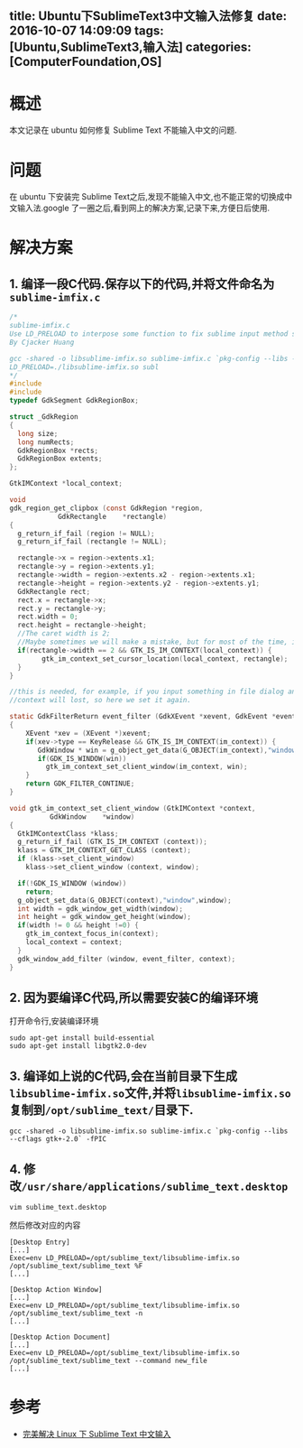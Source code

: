title: Ubuntu下SublimeText3中文输入法修复
date: 2016-10-07 14:09:09
tags: [Ubuntu,SublimeText3,输入法]
categories: [ComputerFoundation,OS]
---
# 概述
本文记录在 ubuntu 如何修复 Sublime Text 不能输入中文的问题.

<!-- more -->

# 问题
在 ubuntu 下安装完 Sublime Text之后,发现不能输入中文,也不能正常的切换成中文输入法.google 了一圈之后,看到网上的解决方案,记录下来,方便日后使用.

# 解决方案

## 1. 编译一段C代码.保存以下的代码,并将文件命名为 `sublime-imfix.c`
```C
/*
sublime-imfix.c
Use LD_PRELOAD to interpose some function to fix sublime input method support for linux.
By Cjacker Huang

gcc -shared -o libsublime-imfix.so sublime-imfix.c `pkg-config --libs --cflags gtk+-2.0` -fPIC
LD_PRELOAD=./libsublime-imfix.so subl
*/
#include 
#include 
typedef GdkSegment GdkRegionBox;

struct _GdkRegion
{
  long size;
  long numRects;
  GdkRegionBox *rects;
  GdkRegionBox extents;
};

GtkIMContext *local_context;

void
gdk_region_get_clipbox (const GdkRegion *region,
            GdkRectangle    *rectangle)
{
  g_return_if_fail (region != NULL);
  g_return_if_fail (rectangle != NULL);

  rectangle->x = region->extents.x1;
  rectangle->y = region->extents.y1;
  rectangle->width = region->extents.x2 - region->extents.x1;
  rectangle->height = region->extents.y2 - region->extents.y1;
  GdkRectangle rect;
  rect.x = rectangle->x;
  rect.y = rectangle->y;
  rect.width = 0;
  rect.height = rectangle->height;
  //The caret width is 2;
  //Maybe sometimes we will make a mistake, but for most of the time, it should be the caret.
  if(rectangle->width == 2 && GTK_IS_IM_CONTEXT(local_context)) {
        gtk_im_context_set_cursor_location(local_context, rectangle);
  }
}

//this is needed, for example, if you input something in file dialog and return back the edit area
//context will lost, so here we set it again.

static GdkFilterReturn event_filter (GdkXEvent *xevent, GdkEvent *event, gpointer im_context)
{
    XEvent *xev = (XEvent *)xevent;
    if(xev->type == KeyRelease && GTK_IS_IM_CONTEXT(im_context)) {
       GdkWindow * win = g_object_get_data(G_OBJECT(im_context),"window");
       if(GDK_IS_WINDOW(win))
         gtk_im_context_set_client_window(im_context, win);
    }
    return GDK_FILTER_CONTINUE;
}

void gtk_im_context_set_client_window (GtkIMContext *context,
          GdkWindow    *window)
{
  GtkIMContextClass *klass;
  g_return_if_fail (GTK_IS_IM_CONTEXT (context));
  klass = GTK_IM_CONTEXT_GET_CLASS (context);
  if (klass->set_client_window)
    klass->set_client_window (context, window);

  if(!GDK_IS_WINDOW (window))
    return;
  g_object_set_data(G_OBJECT(context),"window",window);
  int width = gdk_window_get_width(window);
  int height = gdk_window_get_height(window);
  if(width != 0 && height !=0) {
    gtk_im_context_focus_in(context);
    local_context = context;
  }
  gdk_window_add_filter (window, event_filter, context);
}
```


## 2. 因为要编译C代码,所以需要安装C的编译环境
打开命令行,安装编译环境
```shell
sudo apt-get install build-essential
sudo apt-get install libgtk2.0-dev
```

## 3. 编译如上说的C代码,会在当前目录下生成`libsublime-imfix.so`文件,并将`libsublime-imfix.so`复制到`/opt/sublime_text/`目录下.

```shell
gcc -shared -o libsublime-imfix.so sublime-imfix.c `pkg-config --libs --cflags gtk+-2.0` -fPIC
```

## 4. 修改`/usr/share/applications/sublime_text.desktop`

```shell
vim sublime_text.desktop
```


然后修改对应的内容
```shell
[Desktop Entry]
[...]
Exec=env LD_PRELOAD=/opt/sublime_text/libsublime-imfix.so /opt/sublime_text/sublime_text %F
[...]

[Desktop Action Window]
[...]
Exec=env LD_PRELOAD=/opt/sublime_text/libsublime-imfix.so /opt/sublime_text/sublime_text -n
[...]

[Desktop Action Document]
[...]
Exec=env LD_PRELOAD=/opt/sublime_text/libsublime-imfix.so /opt/sublime_text/sublime_text --command new_file
[...]
```


# 参考
* [ 完美解决 Linux 下 Sublime Text 中文输入 ](https://www.sinosky.org/linux-sublime-text-fcitx.html)
